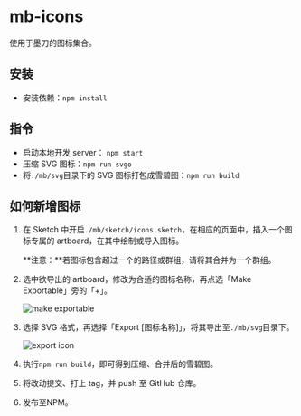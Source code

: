 # mb-icons

使用于墨刀的图标集合。

## 安装
- 安装依赖：`npm install`

## 指令
- 启动本地开发 server： `npm start`
- 压缩 SVG 图标：`npm run svgo`
- 将`./mb/svg`目录下的 SVG 图标打包成雪碧图：`npm run build`

## 如何新增图标
1. 在 Sketch 中开启`./mb/sketch/icons.sketch`，在相应的页面中，插入一个图标专属的 artboard，在其中绘制或导入图标。

	**注意：**若图标包含超过一个的路径或群组，请将其合并为一个群组。

2. 选中欲导出的 artboard，修改为合适的图标名称，再点选「Make Exportable」旁的「+」。

	![make exportable](https://mockingbot.github.io/mb-icons/img/make-exportable.png)

3. 选择 SVG 格式，再选择「Export [图标名称]」，将其导出至`./mb/svg`目录下。

	![export icon](https://mockingbot.github.io/mb-icons/img/export-icon.png)

4. 执行`npm run build`，即可得到压缩、合并后的雪碧图。

5. 将改动提交、打上 tag，并 push 至 GitHub 仓库。

6. 发布至NPM。



